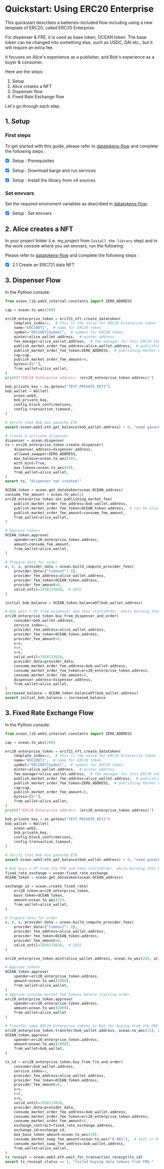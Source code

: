 <!--
Copyright 2022 Ocean Protocol Foundation
SPDX-License-Identifier: Apache-2.0
-->

# Quickstart: Using ERC20 Enterprise

This quickstart describes a batteries-included flow including using a new template of ERC20,
called ERC20 Enterprise.

For dispenser & FRE, it is used as base token, OCEAN token.
The base token can be changed into something else, such as USDC, DAI etc., but
it will require an extra fee.

It focuses on Alice's experience as a publisher, and Bob's experience as a buyer & consumer.

Here are the steps:

1. Setup
2. Alice creates a NFT
3. Dispenser flow
4. Fixed Rate Exchange flow

Let's go through each step.

## 1. Setup

### First steps

To get started with this guide, please refer to [datatokens-flow](datatokens-flow.md) and complete the following steps :
- [x] Setup : Prerequisites
- [x] Setup : Download barge and run services
- [x] Setup : Install the library from v4 sources


### Set envvars

Set the required enviroment variables as described in [datatokens-flow](datatokens-flow.md):
- [x] Setup : Set envvars


## 2. Alice creates a NFT
In your project folder (i.e. my_project from `Install the library` step) and in the work console where you set envvars, run the following:

Please refer to [datatokens-flow](datatokens-flow.md) and complete the following steps :
- [x] 2.1 Create an ERC721 data NFT

## 3. Dispenser Flow

In the Python console:
```python
from ocean_lib.web3_internal.constants import ZERO_ADDRESS

cap = ocean.to_wei(200)

erc20_enterprise_token = erc721_nft.create_datatoken(
    template_index=2,  # this is the value for ERC20 Enterprise token
    name="ERC20DT1",  # name for ERC20 token
    symbol="ERC20DT1Symbol",  # symbol for ERC20 token
    minter=alice_wallet.address,  # minter address
    fee_manager=alice_wallet.address,  # fee manager for this ERC20 token
    publish_market_order_fee_address=alice_wallet.address,  # publishing Market Address
    publish_market_order_fee_token=ZERO_ADDRESS,  # publishing Market Fee Token
    cap=cap,
    publish_market_order_fee_amount=0,
    bytess=[b""],
    from_wallet=alice_wallet,
)
print(f"ERC20 Enterprise address: {erc20_enterprise_token.address}")

bob_private_key = os.getenv("TEST_PRIVATE_KEY2")
bob_wallet = Wallet(
    ocean.web3,
    bob_private_key,
    config.block_confirmations,
    config.transaction_timeout,
)

# Verify that Bob has ganache ETH
assert ocean.web3.eth.get_balance(bob_wallet.address) > 0, "need ganache ETH"

# Create & activate dispenser
dispenser = ocean.dispenser
tx = erc20_enterprise_token.create_dispenser(
    dispenser_address=dispenser.address,
    allowed_swapper=ZERO_ADDRESS,
    max_balance=ocean.to_wei(50),
    with_mint=True,
    max_tokens=ocean.to_wei(50),
    from_wallet=alice_wallet,
)
assert tx, "Dispenser not created!"

OCEAN_token = ocean.get_datatoken(ocean.OCEAN_address)
consume_fee_amount = ocean.to_wei(2)
erc20_enterprise_token.set_publishing_market_fee(
    publish_market_order_fee_address=bob_wallet.address,
    publish_market_order_fee_token=OCEAN_token.address,  # can be also USDC, DAI
    publish_market_order_fee_amount=consume_fee_amount,
    from_wallet=alice_wallet,
)

# Approve tokens
OCEAN_token.approve(
    spender=erc20_enterprise_token.address,
    amount=consume_fee_amount,
    from_wallet=alice_wallet,
)

# Prepare data for order
v, r, s, provider_data = ocean.build_compute_provider_fees(
    provider_data={"timeout": 0},
    provider_fee_address=alice_wallet.address,
    provider_fee_token=OCEAN_token.address,
    provider_fee_amount=0,
    valid_until=1958133628,  # 2032
)

initial_bob_balance = OCEAN_token.balanceOf(bob_wallet.address)

# Bob gets 1 DT from dispenser and then startsOrder, while burning that DT
erc20_enterprise_token.buy_from_dispenser_and_order(
    consumer=bob_wallet.address,
    service_index=1,
    provider_fee_address=alice_wallet.address,
    provider_fee_token=OCEAN_token.address,
    provider_fee_amount=0,
    v=v,
    r=r,
    s=s,
    valid_until=1958133628,
    provider_data=provider_data,
    consume_market_order_fee_address=bob_wallet.address,
    consume_market_order_fee_token=erc20_enterprise_token.address,
    consume_market_order_fee_amount=0,
    dispenser_address=dispenser.address,
    from_wallet=alice_wallet,
)
increased_balance = OCEAN_token.balanceOf(bob_wallet.address)
assert initial_bob_balance < increased_balance
```

## 3. Fixed Rate Exchange Flow

In the Python console:
```python
from ocean_lib.web3_internal.constants import ZERO_ADDRESS

cap = ocean.to_wei(200)

erc20_enterprise_token = erc721_nft.create_datatoken(
    template_index=2,  # this is the value for ERC20 Enterprise token
    name="ERC20DT1",  # name for ERC20 token
    symbol="ERC20DT1Symbol",  # symbol for ERC20 token
    minter=alice_wallet.address,  # minter address
    fee_manager=alice_wallet.address,  # fee manager for this ERC20 token
    publish_market_order_fee_address=alice_wallet.address,  # publishing Market Address
    publish_market_order_fee_token=ZERO_ADDRESS,  # publishing Market Fee Token
    cap=cap,
    publish_market_order_fee_amount=0,
    bytess=[b""],
    from_wallet=alice_wallet,
)
print(f"ERC20 Enterprise address: {erc20_enterprise_token.address}")

bob_private_key = os.getenv("TEST_PRIVATE_KEY2")
bob_wallet = Wallet(
    ocean.web3,
    bob_private_key,
    config.block_confirmations,
    config.transaction_timeout,
)

# Verify that Bob has ganache ETH
assert ocean.web3.eth.get_balance(bob_wallet.address) > 0, "need ganache ETH"

# Bob buys 1 DT from the FRE and then startsOrder, while burning that DT
fixed_rate_exchange = ocean.fixed_rate_exchange
OCEAN_token = ocean.get_datatoken(ocean.OCEAN_address)

exchange_id = ocean.create_fixed_rate(
    erc20_token=erc20_enterprise_token,
    base_token=OCEAN_token,
    amount=ocean.to_wei(25),
    from_wallet=alice_wallet,
)

# Prepare data for order
v, r, s, provider_data = ocean.build_compute_provider_fees(
    provider_data={"timeout": 0},
    provider_fee_address=alice_wallet.address,
    provider_fee_token=OCEAN_token.address,
    provider_fee_amount=0,
    valid_until=1958133628,  # 2032
)

erc20_enterprise_token.mint(alice_wallet.address, ocean.to_wei(20), alice_wallet)

# Approve tokens
OCEAN_token.approve(
    spender=erc20_enterprise_token.address,
    amount=ocean.to_wei(1000),
    from_wallet=alice_wallet,
)
# Approve consume market fee tokens before starting order.
erc20_enterprise_token.approve(
    spender=erc20_enterprise_token.address,
    amount=ocean.to_wei(1000),
    from_wallet=alice_wallet
)

# Transfer some ERC20 Enterprise tokens to Bob for buying from the FRE
erc20_enterprise_token.transfer(bob_wallet.address, ocean.to_wei(15), alice_wallet)
OCEAN_token.approve(
    spender=erc20_enterprise_token.address,
    amount=ocean.to_wei(1000),
    from_wallet=bob_wallet,
)

tx_id = erc20_enterprise_token.buy_from_fre_and_order(
    consumer=bob_wallet.address,
    service_index=1,
    provider_fee_address=alice_wallet.address,
    provider_fee_token=OCEAN_token.address,
    provider_fee_amount=0,
    v=v,
    r=r,
    s=s,
    valid_until=1958133628,
    provider_data=provider_data,
    consume_market_order_fee_address=bob_wallet.address,
    consume_market_order_fee_token=erc20_enterprise_token.address,
    consume_market_order_fee_amount=0,
    exchange_contract=fixed_rate_exchange.address,
    exchange_id=exchange_id,
    max_base_token_amount=ocean.to_wei(10),
    consume_market_swap_fee_amount=ocean.to_wei("0.001"),  # 1e15 => 0.1%
    consume_market_swap_fee_address=bob_wallet.address,
    from_wallet=alice_wallet,
)
tx_receipt = ocean.web3.eth.wait_for_transaction_receipt(tx_id)
assert tx_receipt.status == 1, "failed buying data tokens from FRE."
```

